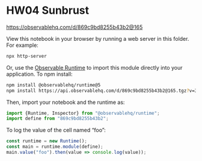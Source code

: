 # HW04 Sunbrust

https://observablehq.com/d/869c9bd8255b43b2@165

View this notebook in your browser by running a web server in this folder. For
example:

~~~sh
npx http-server
~~~

Or, use the [Observable Runtime](https://github.com/observablehq/runtime) to
import this module directly into your application. To npm install:

~~~sh
npm install @observablehq/runtime@5
npm install https://api.observablehq.com/d/869c9bd8255b43b2@165.tgz?v=3
~~~

Then, import your notebook and the runtime as:

~~~js
import {Runtime, Inspector} from "@observablehq/runtime";
import define from "869c9bd8255b43b2";
~~~

To log the value of the cell named “foo”:

~~~js
const runtime = new Runtime();
const main = runtime.module(define);
main.value("foo").then(value => console.log(value));
~~~
